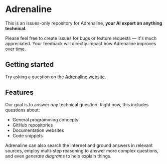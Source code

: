# Adrenaline

This is an issues-only repository for Adrenaline, **your AI expert on anything technical.**

Please feel free to create issues for bugs or feature requests –– it's much appreciated. Your feedback will directly impact how Adrenaline improves over time.

## Getting started

Try asking a question on the [Adrenaline website.](https://useadrenaline.com/)

## Features

Our goal is to answer _any_ technical question. Right now, this includes questions about:

* General programming concepts
* GitHub repositories
* Documentation websites
* Code snippets

Adrenaline can also search the internet and ground answers in relevant sources, employ multi-step reasoning to answer more complex questions, and even _generate diagrams_ to help explain things.
